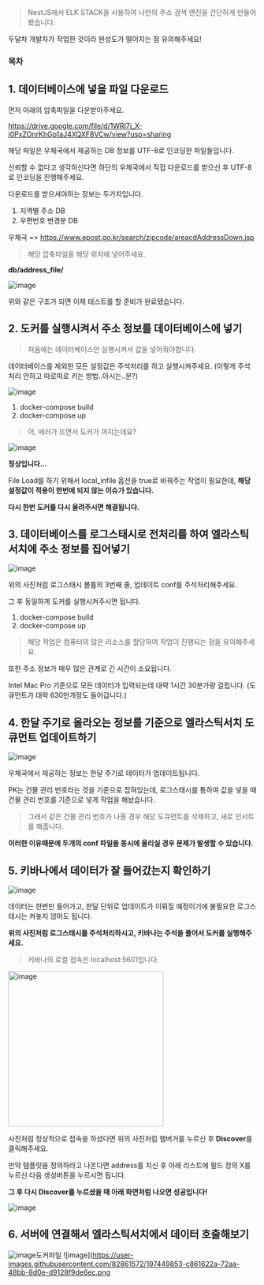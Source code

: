 >NestJS에서 ELK STACK을 사용하여 나만의 주소 검색 엔진을 간단하게 만들어봤습니다.

두달차 개발자가 작업한 것이라 완성도가 떨어지는 점 유의해주세요!

### 목차


## 1. 데이터베이스에 넣을 파일 다운로드

먼저 아래의 압축파일을 다운받아주세요.

https://drive.google.com/file/d/1WRI7i_X-i0PxZOnrKhGp1aJ4XQXF8VCw/view?usp=sharing

해당 파일은 우체국에서 제공하는 DB 정보를 UTF-8로 인코딩한 파일들입니다.

신뢰할 수 없다고 생각하신다면 하단의 우체국에서 직접 다운로드를 받으신 후 UTF-8로 인코딩을 진행해주세요.

다운로드를 받으셔야하는 정보는 두가지입니다.

1. 지역별 주소 DB
2. 우편번호 변경분 DB

우체국 => https://www.epost.go.kr/search/zipcode/areacdAddressDown.jsp

>해당 압축파일을 해당 위치에 넣어주세요.

**db/address_file/**

![image](https://user-images.githubusercontent.com/82861572/197435274-3c24332a-0d37-48ca-b1d7-73979dae2464.png)

위와 같은 구조가 되면 이제 테스트를 할 준비가 완료됐습니다.

## 2. 도커를 실행시켜서 주소 정보를 데이터베이스에 넣기

>처음에는 데이터베이스만 실행시켜서 값을 넣어줘야합니다.

데이터베이스를 제외한 모든 설정값은 주석처리를 하고 실행시켜주세요. (이렇게 주석처리 안하고 따로따로 키는 방법..아시는..분?)

![image](https://user-images.githubusercontent.com/82861572/197447394-b47bbf44-9a1b-4a6a-9556-09cd17c3b14c.png)

1. docker-compose build
2. docker-compose up

>어, 에러가 뜨면서 도커가 꺼지는데요?

![image](https://user-images.githubusercontent.com/82861572/197447777-7c842abb-5324-45f1-b8b2-a08f5f03c81e.png)

**정상입니다...**

File Load를 하기 위해서 local_infile 옵션을 true로 바꿔주는 작업이 필요한데, **해당 설정값이 적용이 한번에 되지 않는 이슈가 있습니다.**

**다시 한번 도커를 다시 올려주시면 해결됩니다.**

## 3. 데이터베이스를 로그스태시로 전처리를 하여 엘라스틱서치에 주소 정보를 집어넣기

![image](https://user-images.githubusercontent.com/82861572/197448569-7cc5b23d-8fc0-456a-8324-cbfeeedf079c.png)


위의 사진처럼 로그스태시 볼륨의 3번째 줄, 업데이트 conf를 주석처리해주세요.

그 후 동일하게 도커를 실행시켜주시면 됩니다.

1. docker-compose build
2. docker-compose up

>해당 작업은 컴퓨터의 많은 리소스를 할당하여 작업이 진행되는 점을 유의해주세요.

또한 주소 정보가 매우 많은 관계로 긴 시간이 소요됩니다.

Intel Mac Pro 기준으로 모든 데이터가 입력되는데 대략 1시간 30분가량 걸립니다. (도큐먼트가 대략 630만개정도 들어갑니다.)

## 4. 한달 주기로 올라오는 정보를 기준으로 엘라스틱서치 도큐먼트 업데이트하기

![image](https://user-images.githubusercontent.com/82861572/197448943-f7dad658-adc3-4b17-8199-4f82f675e229.png)


우체국에서 제공하는 정보는 한달 주기로 데이터가 업데이트됩니다.

PK는 건물 관리 번호라는 것을 기준으로 잡혀있는데, 로그스태시를 통하여 값을 넣을 때 건물 관리 번호를 기준으로 넣게 작업을 해놨습니다.

>그래서 같은 건물 관리 번호가 나올 경우 해당 도큐먼트를 삭제하고, 새로 인서트를 해줍니다.

**이러한 이유때문에 두개의 conf 파일을 동시에 올리실 경우 문제가 발생할 수 있습니다.**

## 5. 키바나에서 데이터가 잘 들어갔는지 확인하기

![image](https://user-images.githubusercontent.com/82861572/197448774-26152de5-6709-4eb3-a875-af14a593a2c2.png)

데이터는 한번만 들어가고, 한달 단위로 업데이트가 이뤄질 예정이기에 불필요한 로그스태시는 켜놓지 않아도 됩니다.

**위의 사진처럼 로그스태시를 주석처리하시고, 키바나는 주석을 풀어서 도커를 실행해주세요.**

>키바나의 로컬 접속은 localhost:5601입니다.

<img width="315" alt="image" src="https://user-images.githubusercontent.com/82861572/197449520-38104c7a-77f0-4b20-8d59-ea0d8253e151.png">

사진처럼 정상적으로 접속을 하셨다면 위의 사진처럼 햄버거를 누르신 후 **Discover**를 클릭해주세요.

만약 템플릿을 정의하라고 나온다면 address를 치신 후 아래 리스트에 필드 정의 X를 누르신 다음 생성버튼을 누르시면 됩니다.

**그 후 다시 Discover를 누르셨을 때 아래 화면처럼 나오면 성공입니다!**

![image](https://user-images.githubusercontent.com/82861572/197449768-87e57c7b-90c7-4ab1-b6a9-db64c5d8de7d.png)

## 6. 서버에 연결해서 엘라스틱서치에서 데이터 호출해보기

![image](https://user-images.githubusercontent.com/82861572/197449853-c861622a-72aa-48bb-8d0e-d9128f9de6ec.png)도커파일
![image](https://user-images.githubusercontent.com/82861572/197449853-c861622a-72aa-48bb-8d0e-d9128f9de6ec.png
